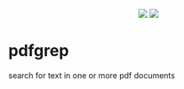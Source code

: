 <p align="center">
    <img src="https://img.shields.io/pypi/v/pdfgrep.svg">
    <img src="https://travis-ci.org/adiabuk/pdfgrep.svg?branch=master">
</p>

# pdfgrep

search for text in one or more pdf documents

